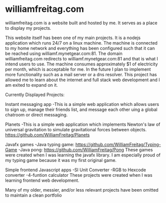 # williamfreitag.com
williamfreitag.com is a website built and hosted by me. It serves as a place to display my projects.

This website itself has been one of my main projects. It is a nodejs application which runs 24/7 on a linux machine. The machine is connected to my home network and everything has been configured such that it can be reached using williamf.mynetgear.com:81. The domain williamfreitag.com redirects to williamf.mynetgear.com:81 and that is what I intend users to use. The machine consumes approximately $1 of electricity per month, which is acceptable for me. In the future I plan to implement more functionality such as a mail server or a dns resolver. This project has allowed me to learn about the internet and full stack web development and I am exited to expand on it.

Currently Displayed Projects:

Instant messaging app
 -This is a simple web application which allows users to sign up, manage their friends list, and message each other uing a global chatroom or direct messaging. 

Planets
 -This is a simple web application which implements Newton's law of universal gravitation to simulate gravitational forces between objects.
 https://github.com/WilliamFreitag/Planets

Javafx games
 -Java typing game: https://github.com/WilliamFreitag/Typing-Game
 -Java pong: https://github.com/WilliamFreitag/Pong
 These games were created when I was learning the javafx library. I am especially proud of my typing game because it was my first original game.

Simple frontend Javascript apps
 -SI Unit Converter
 -RGB to Hexcode converter
 -4-funtion calculator
 These projects were created when I was learning frontend web development.
 
Many of my older, messier, and/or less relevant projects have been omitted to maintain a clean portfolio
